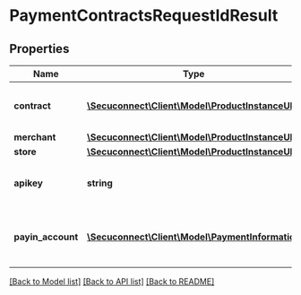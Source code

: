 # PaymentContractsRequestIdResult

## Properties
Name | Type | Description | Notes
------------ | ------------- | ------------- | -------------
**contract** | [**\Secuconnect\Client\Model\ProductInstanceUID**](ProductInstanceUID.md) | The payment contract object | 
**merchant** | [**\Secuconnect\Client\Model\ProductInstanceUID**](ProductInstanceUID.md) | Merchant | 
**store** | [**\Secuconnect\Client\Model\ProductInstanceUID**](ProductInstanceUID.md) | Store | 
**apikey** | **string** | Returns the apikey of the created merchant | 
**payin_account** | [**\Secuconnect\Client\Model\PaymentInformation**](PaymentInformation.md) | The bank account you can use for pay in. | 

[[Back to Model list]](../README.md#documentation-for-models) [[Back to API list]](../README.md#documentation-for-api-endpoints) [[Back to README]](../../README.md)


